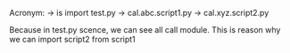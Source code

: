 Acronym: -> is import
test.py -> cal.abc.script1.py -> cal.xyz.script2.py

Because in test.py scence, we can see all call module.
This is reason why we can import script2 from script1
